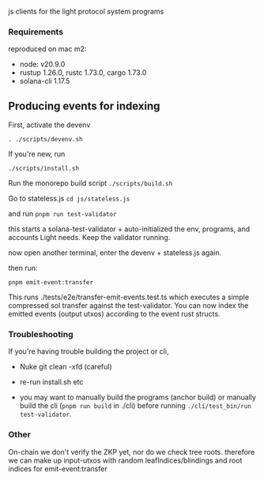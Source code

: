 js clients for the light protocol system programs

### Requirements

reproduced on mac m2:

- node: v20.9.0
- rustup 1.26.0, rustc 1.73.0, cargo 1.73.0
- solana-cli 1.17.5

## Producing events for indexing

First, activate the devenv

`. ./scripts/devenv.sh`

If you're new, run

`./scripts/install.sh`

Run the monorepo build script
`./scripts/build.sh`

Go to stateless.js
`cd js/stateless.js`

and run
`pnpm run test-validator`

this starts a solana-test-validator + auto-initialized the env, programs, and accounts Light needs. Keep the validator running.

now open another terminal, enter the devenv + stateless.js again.

then run:

`pnpm emit-event:transfer`

This runs ./tests/e2e/transfer-emit-events.test.ts which executes a simple compressed sol transfer against the test-validator. You can now index the emitted events (output utxos) according to the event rust structs.

### Troubleshooting

If you're having trouble building the project or cli,

- Nuke git clean -xfd (careful)

- re-run install.sh etc

- you may want to manually build the programs (anchor build)
  or manually build the cli (`pnpm run build` in ./cli) before running
  `./cli/test_bin/run test-validator`.

### Other

On-chain we don't verify the ZKP yet, nor do we check tree roots. therefore we can make up input-utxos with random leafIndices/blindings and root indices for emit-event:transfer
